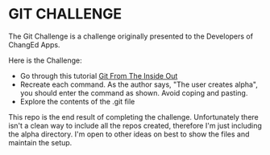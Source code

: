 # GIT CHALLENGE

The Git Challenge is a challenge originally presented to the Developers of ChangEd Apps.

Here is the Challenge:
- Go through this tutorial [Git From The Inside Out](https://codewords.recurse.com/issues/two/git-from-the-inside-out)
- Recreate each command. As the author says, "The user creates alpha", you should enter the command as shown. Avoid coping and pasting.
- Explore the contents of the .git file

This repo is the end result of completing the challenge. Unfortunately there isn't a clean way to include all the repos created, therefore I'm just including the alpha directory. I'm open to other ideas on best to show the files and maintain the setup.
